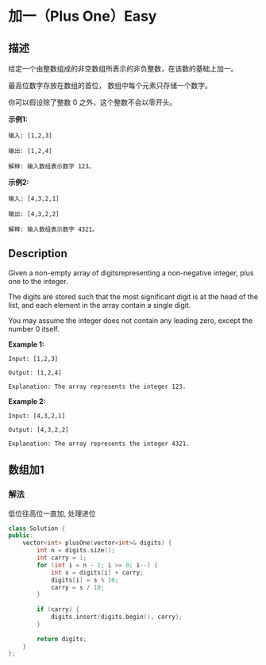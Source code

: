 # 加一（Plus One）Easy
## 描述
给定一个由整数组成的非空数组所表示的非负整数，在该数的基础上加一。

最高位数字存放在数组的首位， 数组中每个元素只存储一个数字。

你可以假设除了整数 0 之外，这个整数不会以零开头。

**示例1:**
```
输入: [1,2,3]

输出: [1,2,4]

解释: 输入数组表示数字 123。
```


**示例2:**
```
输入: [4,3,2,1]

输出: [4,3,2,2]

解释: 输入数组表示数字 4321。
```

## Description
Given a non-empty array of digitsrepresenting a non-negative integer, plus one to the integer.

The digits are stored such that the most significant digit is at the head of the list, and each element in the array contain a single digit.

You may assume the integer does not contain any leading zero, except the number 0 itself.

**Example 1:**
```
Input: [1,2,3]

Output: [1,2,4]

Explanation: The array represents the integer 123.
```


**Example 2:**
```
Input: [4,3,2,1]

Output: [4,3,2,2]

Explanation: The array represents the integer 4321.
```


## 数组加1
### 解法
低位往高位一直加, 处理进位
```c++
class Solution {
public:
    vector<int> plusOne(vector<int>& digits) {
        int n = digits.size();
        int carry = 1;
        for (int i = n - 1; i >= 0; i--) {
            int s = digits[i] + carry;
            digits[i] = s % 10;
            carry = s / 10;
        }
        
        if (carry) {
            digits.insert(digits.begin(), carry);
        }
        
        return digits;
    }
};
```